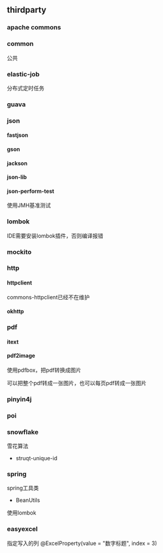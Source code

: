 ## thirdparty

### apache commons

### common

公共

### elastic-job
分布式定时任务

### guava

### json

#### fastjson
#### gson
#### jackson
#### json-lib
#### json-perform-test
使用JMH基准测试

### lombok
IDE需要安装lombok插件，否则编译报错

### mockito

### http

#### httpclient

commons-httpclient已经不在维护

#### okhttp



### pdf

#### itext

#### pdf2image
使用pdfbox，把pdf转换成图片

可以把整个pdf转成一张图片，也可以每页pdf转成一张图片

### pinyin4j

### poi

### snowflake
雪花算法
+ struqt-unique-id

### spring
spring工具类
+ BeanUtils


使用lombok

### easyexcel

指定写入的列
@ExcelProperty(value = "数字标题", index = 3)